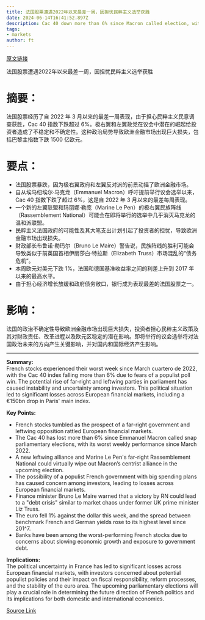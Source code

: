 ```yaml
---
title: 法国股票遭遇2022年以来最差一周，因担忧民粹主义选举获胜
date: 2024-06-14T16:41:52.897Z
description: Cac 40 down more than 6% since Macron called election, with big spending plans likely to be favoured by new parliament
tags: 
- markets
author: ft
---
```


[原文链接](https://ft.com/content/b9fdc199-0bfc-47f2-9356-86b2fd295e26)

法国股票遭遇2022年以来最差一周，因担忧民粹主义选举获胜

# 摘要：

法国股票经历了自 2022 年 3 月以来的最差一周表现，由于担心民粹主义民意调查获胜，Cac 40 指数下跌超过 6%。极右翼和左翼政党在议会中潜在的崛起给投资者造成了不稳定和不确定性。这种政治局势导致欧洲金融市场出现巨大损失，包括巴黎主指数下跌 1500 亿欧元。

# 要点：

- 法国股票暴跌，因为极右翼政府和左翼反对派的前景动摇了欧洲金融市场。
- 自从埃马纽埃尔·马克龙（Emmanuel Macron）呼吁提前举行议会选举以来，Cac 40 指数下跌了超过 6%，这是自 2022 年 3 月以来的最差每周表现。
- 一个新的左翼联盟和玛丽娜·勒庞（Marine Le Pen）的极右翼民族阵线（Rassemblement National）可能会在即将举行的选举中几乎消灭马克龙的温和派联盟。
- 民粹主义法国政府的可能性及其大笔支出计划引起了投资者的担忧，导致欧洲金融市场出现损失。
- 财政部长布鲁诺·勒玛尔（Bruno Le Maire）警告说，民族阵线的胜利可能会导致类似于前英国首相伊丽莎白·特拉斯（Elizabeth Truss）市场混乱的“债务危机”。
- 本周欧元对美元下跌 1%，法国和德国基准收益率之间的利差上升到 2017 年以来的最高水平。
- 由于担心经济增长放缓和政府债务敞口，银行成为表现最差的法国股票之一。

# 影响：

法国的政治不确定性导致欧洲金融市场出现巨大损失，投资者担心民粹主义政策及其对财政责任、改革进程以及欧元区稳定的潜在影响。即将举行的议会选举将对法国政治未来的方向产生关键影响，并对国内和国际经济产生影响。

---

 **Summary:**  
French stocks experienced their worst week since March cuartero de 2022, with the Cac 40 index falling more than 6% due to fears of a populist poll win. The potential rise of far-right and leftwing parties in parliament has caused instability and uncertainty among investors. This political situation led to significant losses across European financial markets, including a €150bn drop in Paris' main index.

**Key Points:**  
- French stocks tumbled as the prospect of a far-right government and leftwing opposition rattled European financial markets.
- The Cac 40 has lost more than 6% since Emmanuel Macron called snap parliamentary elections, with its worst weekly performance since March 2022.
- A new leftwing alliance and Marine Le Pen's far-right Rassemblement National could virtually wipe out Macron’s centrist alliance in the upcoming election.
- The possibility of a populist French government with big spending plans has caused concern among investors, leading to losses across European financial markets.
- Finance minister Bruno Le Maire warned that a victory by RN could lead to a "debt crisis" similar to market chaos under former UK prime minister Liz Truss.
- The euro fell 1% against the dollar this week, and the spread between benchmark French and German yields rose to its highest level since 201^7.
- Banks have been among the worst-performing French stocks due to concerns about slowing economic growth and exposure to government debt.

**Implications:**  
The political uncertainty in France has led to significant losses across European financial markets, with investors concerned about potential populist policies and their impact on fiscal responsibility, reform processes, and the stability of the euro area. The upcoming parliamentary elections will play a crucial role in determining the future direction of French politics and its implications for both domestic and international economies.

[Source Link](https://ft.com/content/b9fdc199-0bfc-47f2-9356-86b2fd295e26)

